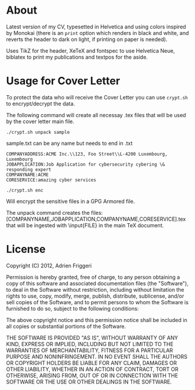 # About
Latest version of my CV, typesetted in Helvetica and using colors inspired by Monokai (there is an `print` option which renders in black and white, and reverts the header to dark on light, if printing on paper is needed).

Uses TikZ for the header, XeTeX and fontspec to use Helvetica Neue, biblatex to print my publications and textpos for the aside.

# Usage for Cover Letter

To protect the data who will receive the Cover Letter you can use `crypt.sh` to encrypt/decrypt the data.

The following command will create all necessay .tex files that will be used by the cover letter main file.

```
./crypt.sh unpack sample
```

sample.txt can be any name but needs to end in .txt
```
COMPANYADDRESS:ACME Inc.\\123, Foo Street\\L-4200 Luxembourg, Luxembourg
JOBAPPLICATION:Job Application for cybersecurity cybering \& responding expert
COMPANYNAME:ACME
CORESERVICE:amazing cyber services
```

```
./crypt.sh enc
```
Will encrypt the sensitive files in a GPG Armored file.

The unpack command creates the files: [COMPANYNAME,JOBAPPLICATION,COMPANYNAME,CORESERVICE].tex that will be ingested with \input{FILE} in the main TeX document.

# License

Copyright (C) 2012, Adrien Friggeri

Permission is hereby granted, free of charge, to any person obtaining a copy of this software and associated documentation files (the "Software"), to deal in the Software without restriction, including without limitation the rights to use, copy, modify, merge, publish, distribute, sublicense, and/or sell copies of the Software, and to permit persons to whom the Software is furnished to do so, subject to the following conditions:

The above copyright notice and this permission notice shall be included in all copies or substantial portions of the Software.

THE SOFTWARE IS PROVIDED "AS IS", WITHOUT WARRANTY OF ANY KIND, EXPRESS OR IMPLIED, INCLUDING BUT NOT LIMITED TO THE WARRANTIES OF MERCHANTABILITY, FITNESS FOR A PARTICULAR PURPOSE AND NONINFRINGEMENT. IN NO EVENT SHALL THE AUTHORS OR COPYRIGHT HOLDERS BE LIABLE FOR ANY CLAIM, DAMAGES OR OTHER LIABILITY, WHETHER IN AN ACTION OF CONTRACT, TORT OR OTHERWISE, ARISING FROM, OUT OF OR IN CONNECTION WITH THE SOFTWARE OR THE USE OR OTHER DEALINGS IN THE SOFTWARE.
